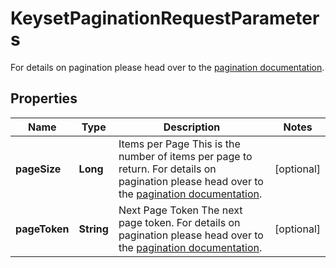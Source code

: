 

# KeysetPaginationRequestParameters

For details on pagination please head over to the [pagination documentation](https://www.ory.sh/docs/ecosystem/api-design#pagination).

## Properties

| Name | Type | Description | Notes |
|------------ | ------------- | ------------- | -------------|
|**pageSize** | **Long** | Items per Page  This is the number of items per page to return. For details on pagination please head over to the [pagination documentation](https://www.ory.sh/docs/ecosystem/api-design#pagination). |  [optional] |
|**pageToken** | **String** | Next Page Token  The next page token. For details on pagination please head over to the [pagination documentation](https://www.ory.sh/docs/ecosystem/api-design#pagination). |  [optional] |



